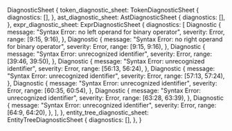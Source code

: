DiagnosticSheet {
    token_diagnostic_sheet: TokenDiagnosticSheet {
        diagnostics: [],
    },
    ast_diagnostic_sheet: AstDiagnosticSheet {
        diagnostics: [],
    },
    expr_diagnostic_sheet: ExprDiagnosticSheet {
        diagnostics: [
            Diagnostic {
                message: "Syntax Error: no left operand for binary operator",
                severity: Error,
                range: [9:15, 9:16),
            },
            Diagnostic {
                message: "Syntax Error: no right operand for binary operator",
                severity: Error,
                range: [9:15, 9:16),
            },
            Diagnostic {
                message: "Syntax Error: unrecognized identifier",
                severity: Error,
                range: [39:46, 39:50),
            },
            Diagnostic {
                message: "Syntax Error: unrecognized identifier",
                severity: Error,
                range: [56:13, 56:24),
            },
            Diagnostic {
                message: "Syntax Error: unrecognized identifier",
                severity: Error,
                range: [57:13, 57:24),
            },
            Diagnostic {
                message: "Syntax Error: unrecognized identifier",
                severity: Error,
                range: [60:35, 60:54),
            },
            Diagnostic {
                message: "Syntax Error: unrecognized identifier",
                severity: Error,
                range: [63:28, 63:39),
            },
            Diagnostic {
                message: "Syntax Error: unrecognized identifier",
                severity: Error,
                range: [64:9, 64:20),
            },
        ],
    },
    entity_tree_diagnostic_sheet: EntityTreeDiagnosticSheet {
        diagnostics: [],
    },
}